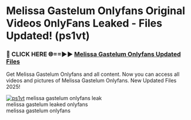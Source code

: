 # Melissa Gastelum Onlyfans Original Videos 0nlyFans Leaked - Files Updated! (ps1vt)

<h3>🔴 CLICK HERE 🌐==►► <a href="https://tinyurl.com/3hn5wdd3" rel="nofollow">Melissa Gastelum Onlyfans Updated Files</a></h3>

Get Melissa Gastelum Onlyfans and all content. Now you can access all videos and pictures of Melissa Gastelum Onlyfans. New Updated Files 2025!

[![ps1vt](https://i.imgur.com/4HnBqBT.gif)](https://tinyurl.com/3hn5wdd3)
melissa gastelum onlyfans leak<br>
melissa gastelum leaked onlyfans<br>
melissa gastelum onlyfans